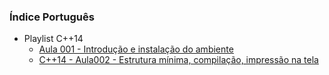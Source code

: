 ### Índice Português
- Playlist C++14
    - [Aula 001 - Introdução e instalação do ambiente](aula001.md)
    - [C++14 - Aula002 - Estrutura mínima, compilação, impressão na tela ](aula002.md)
